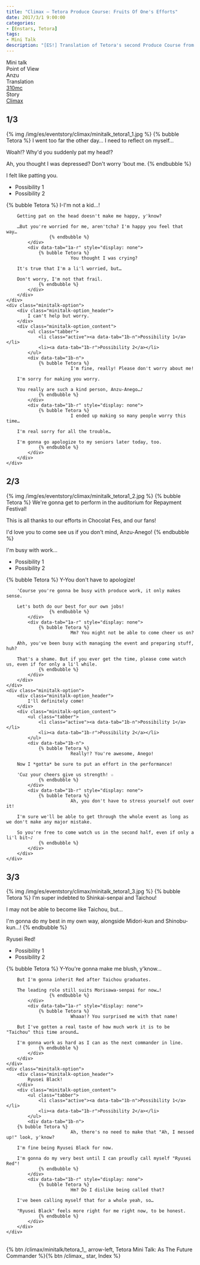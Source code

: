 ```yaml
---
title: "Climax – Tetora Produce Course: Fruits Of One's Efforts"
date: 2017/3/1 9:00:00
categories:
- [Enstars, Tetora]
tags:
- Mini Talk
description: "[ES!] Translation of Tetora's second Produce Course from Climax. From Anzu's POV."
---
```

<div class="three-wrapper" style="--storyColor:#965e7d;--storyColor-rgb:150,94,125;--storyColor-h:326.8;--storyColor-s: 23%;--storyColor-l:47.8%;">
    <div class="info-area">
        <div class="info">
            <div class="info-item characters">
          <div class="label">
              Mini talk
          </div>
          <div class="value">
								<a href="/categories/Enstars/Tetora" character="Tetora"></a>
          </div>
            </div>
            <div class="info-item one">
          <div class="label">
              Point of View
          </div>
          <div class="value">
              Anzu
          </div>
            </div>
            <div class="info-item two">
          <div class="label">
              Translation
          </div>
          <div class="value">
              <a href="/about">310mc</a>
          </div>
            </div>
            <div class="info-item three">
          <div class="label">
             Story
          </div>
          <div class="value">
              <a href="/climax">Climax</a>
          </div>
            </div>
        </div>
    </div>
</div>

<!-- more -->


## <div mt="rare"></div> 1/3
{% img /img/es/eventstory/climax/minitalk_tetora1_1.jpg %}
{% bubble Tetora %}
I went too far the other day… I need to reflect on myself…

Woah!? Why'd you suddenly pat my head!?

Ah, you thought I was depressed? Don't worry 'bout me.
{% endbubble %}

<div class="minitalk" character="Anzu">
    <div class="minitalk-option">
        <div class="minitalk-option_header">
            I felt like patting you.
        </div>
        <div class="minitalk-option_content">
			<ul class="tabber">
				<li class="active"><a data-tab="1a-n">Possibility 1</a></li>
				<li><a data-tab="1a-r">Possibility 2</a></li>
			</ul>
			<div data-tab="1a-n">
            	{% bubble Tetora %}
							I-I'm not a kid…!

        Getting pat on the head doesn't make me happy, y'know?

        …But you're worried for me, aren'tcha? I'm happy you feel that way…
					{% endbubble %}
			</div>
			<div data-tab="1a-r" style="display: none">
            	{% bubble Tetora %}
							You thought I was crying?

        It's true that I'm a li'l worried, but…

        Don't worry, I'm not that frail.
				{% endbubble %}
			</div>
        </div>
    </div>
	<div class="minitalk-option">
        <div class="minitalk-option_header">
            I can't help but worry.
        </div>
        <div class="minitalk-option_content">
			<ul class="tabber">
				<li class="active"><a data-tab="1b-n">Possibility 1</a></li>
				<li><a data-tab="1b-r">Possibility 2</a></li>
			</ul>
			<div data-tab="1b-n">
            	{% bubble Tetora %}
							I'm fine, really! Please don't worry about me!

        I'm sorry for making you worry.

        You really are such a kind person, Anzu-Anego…♪
				{% endbubble %}
			</div>
			<div data-tab="1b-r" style="display: none">
            	{% bubble Tetora %}
							I ended up making so many people worry this time…

        I'm real sorry for all the trouble…

        I'm gonna go apologize to my seniors later today, too.
				{% endbubble %}
			</div>
        </div>
    </div>
</div>

## <div mt="rare"></div> 2/3
{% img /img/es/eventstory/climax/minitalk_tetora1_2.jpg %}
{% bubble Tetora %}
We're gonna get to perform in the auditorium for Repayment Festival!

This is all thanks to our efforts in Chocolat Fes, and our fans!

I'd love you to come see us if you don't mind, Anzu-Anego!
{% endbubble %}

<div class="minitalk" character="Anzu">
    <div class="minitalk-option">
        <div class="minitalk-option_header">
            I'm busy with work…
        </div>
        <div class="minitalk-option_content">
			<ul class="tabber">
				<li class="active"><a data-tab="1a-n">Possibility 1</a></li>
				<li><a data-tab="1a-r">Possibility 2</a></li>
			</ul>
			<div data-tab="1a-n">
            	{% bubble Tetora %}
							Y-You don't have to apologize!

        'Course you're gonna be busy with produce work, it only makes sense.

        Let's both do our best for our own jobs!
					{% endbubble %}
			</div>
			<div data-tab="1a-r" style="display: none">
            	{% bubble Tetora %}
							Mm? You might not be able to come cheer us on?

        Ahh, you've been busy with managing the event and preparing stuff, huh?

        That's a shame. But if you ever get the time, please come watch us, even if for only a li'l while.
				{% endbubble %}
			</div>
        </div>
    </div>
	<div class="minitalk-option">
        <div class="minitalk-option_header">
            I'll definitely come!
        </div>
        <div class="minitalk-option_content">
			<ul class="tabber">
				<li class="active"><a data-tab="1b-n">Possibility 1</a></li>
				<li><a data-tab="1b-r">Possibility 2</a></li>
			</ul>
			<div data-tab="1b-n">
            	{% bubble Tetora %}
							Really!? You're awesome, Anego!

        Now I *gotta* be sure to put an effort in the performance!

        'Cuz your cheers give us strength! ☆
				{% endbubble %}
			</div>
			<div data-tab="1b-r" style="display: none">
            	{% bubble Tetora %}
							Ah, you don't have to stress yourself out over it!

        I'm sure we'll be able to get through the whole event as long as we don't make any major mistake.

        So you're free to come watch us in the second half, even if only a li'l bit~♪
				{% endbubble %}
			</div>
        </div>
    </div>
</div>

## <div mt="rare"></div> 3/3
{% img /img/es/eventstory/climax/minitalk_tetora1_3.jpg %}
{% bubble Tetora %}
I'm super indebted to Shinkai-senpai and Taichou!

I may not be able to become like Taichou, but…

I'm gonna do my best in my own way, alongside Midori-kun and Shinobu-kun…!
{% endbubble %}

<div class="minitalk" character="Anzu">
    <div class="minitalk-option">
        <div class="minitalk-option_header">
            Ryusei Red!
        </div>
        <div class="minitalk-option_content">
			<ul class="tabber">
				<li class="active"><a data-tab="1a-n">Possibility 1</a></li>
				<li><a data-tab="1a-r">Possibility 2</a></li>
			</ul>
			<div data-tab="1a-n">
            	{% bubble Tetora %}
							Y-You're gonna make me blush, y'know…

        But I'm gonna inherit Red after Taichou graduates.

        The leading role still suits Morisawa-senpai for now…!
					{% endbubble %}
			</div>
			<div data-tab="1a-r" style="display: none">
            	{% bubble Tetora %}
							Whaaa!? You surprised me with that name!

        But I've gotten a real taste of how much work it is to be "Taichou" this time around…

        I'm gonna work as hard as I can as the next commander in line.
				{% endbubble %}
			</div>
        </div>
    </div>
	<div class="minitalk-option">
        <div class="minitalk-option_header">
            Ryusei Black!
        </div>
        <div class="minitalk-option_content">
			<ul class="tabber">
				<li class="active"><a data-tab="1b-n">Possibility 1</a></li>
				<li><a data-tab="1b-r">Possibility 2</a></li>
			</ul>
			<div data-tab="1b-n">
        {% bubble Tetora %}
							Ah, there's no need to make that "Ah, I messed up!" look, y'know?

        I'm fine being Ryusei Black for now.

        I'm gonna do my very best until I can proudly call myself "Ryusei Red"!
				{% endbubble %}
			</div>
			<div data-tab="1b-r" style="display: none">
            	{% bubble Tetora %}
							Hm? Do I dislike being called that?

        I've been calling myself that for a whole yeah, so…

        "Ryusei Black" feels more right for me right now, to be honest.
				{% endbubble %}
			</div>
        </div>
    </div>
</div>
<br>
<div toc>{% btn /climax/minitalk/tetora_1,, arrow-left, Tetora Mini Talk: As The Future Commander %}{% btn /climax,, star, Index %}</div>
